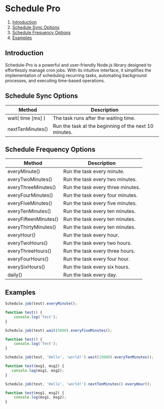 # Schedule Pro

1. [Introduction](#introduction)
2. [Schedule Sync Options](#schedule-sync-options)
3. [Schedule Frequency Options](#schedule-frequency-options)
4. [Examples](#examples)

## Introduction
Schedule-Pro is a powerful and user-friendly Node.js library designed to effortlessly manage cron jobs. With its intuitive interface,
it simplifies the implementation of scheduling recurring tasks, automating background processes, and executing time-based
operations.

## Schedule Sync Options

| Method            | Description                                           |
|-------------------|-------------------------------------------------------|
| wait( time [ms] ) | The task runs after the waiting time.                 |
| nextTenMinutes()  | Run the task at the beginning of the next 10 minutes. |


## Schedule Frequency Options

| Method                | Description                       |
|-----------------------|-----------------------------------|
| everyMinute()         | Run the task every minute.        |
| everyTwoMinutes()     | Run the task every two minutes.   |
| everyThreeMinutes()   | Run the task every three minutes. |
| everyFourMinutes()    | Run the task every four minutes.  |
| everyFiveMinutes()    | Run the task every five minutes.  |
| everyTenMinutes()     | Run the task every ten minutes.   |
| everyFifteenMinutes() | Run the task every ten minutes.   |
| everyThirtyMinutes()  | Run the task every ten minutes.   |
| everyHour()           | Run the task every hour.          |
| everyTwoHours()       | Run the task every two hours.     |
| everyThreeHours()     | Run the task every three hours.   |
| everyFourHours()      | Run the task every four hour.     |
| everySixHours()       | Run the task every six hours.     |
| daily()               | Run the task every day.           |

## Examples
```js
Schedule.job(test).everyMinute();

function test() {
    console.log('Test');
}
```

```js
Schedule.job(test).wait(5000).everyFiveMinutes();

function test() {
    console.log('Test');
}
```

```js
Schedule.job(test, 'Hello', 'world!').wait(10000).everyTenMinutes();

function test(msg1, msg2) {
   console.log(msg1, msg2);
}
```

```js
Schedule.job(test, 'Hello', 'world!').nextTenMinutes().everyHour();

function test(msg1, msg2) {
    console.log(msg1, msg2);
}
```